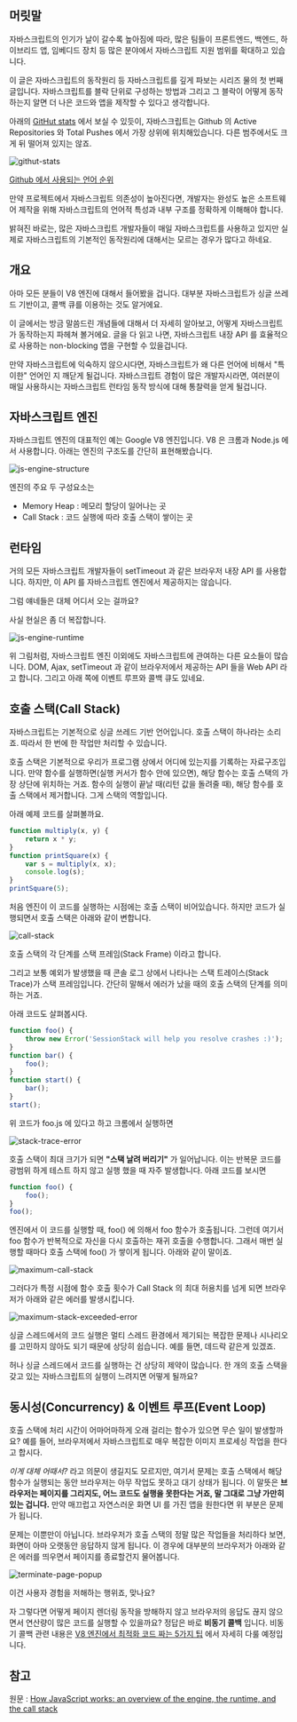 ## 머릿말
자바스크립트의 인기가 날이 갈수록 높아짐에 따라, 많은 팀들이 프론트엔드, 백엔드, 하이브리드 앱, 임베디드 장치 등
많은 분야에서 자바스크립트 지원 범위를 확대하고 있습니다.

이 글은 자바스크립트의 동작원리 등 자바스크립트를 깊게 파보는 시리즈 물의 첫 번째 글입니다.
자바스크립트를 블락 단위로 구성하는 방법과 그리고 그 블락이 어떻게 동작하는지 알면 더 나은 코드와 앱을 제작할 수 있다고 생각합니다.

아래의 [GitHut stats](http://githut.info/) 에서 보실 수 있듯이,
자바스크립트는 Github 의 Active Repositories 와 Total Pushes 에서 가장 상위에 위치해있습니다.
다른 범주에서도 크게 뒤 떨어져 있지는 않죠.

![githut-stats]()

[Github 에서 사용되는 언어 순위](https://madnight.github.io/githut/)

만약 프로젝트에서 자바스크립트 의존성이 높아진다면, 개발자는 완성도 높은 소프트웨어 제작을 위해
자바스크립트의 언어적 특성과 내부 구조를 정확하게 이해해야 합니다.

밝혀진 바로는, 많은 자바스크립트 개발자들이 매일 자바스크립트를 사용하고 있지만
실제로 자바스크립트의 기본적인 동작원리에 대해서는 모르는 경우가 많다고 하네요.

## 개요
아마 모든 분들이 V8 엔진에 대해서 들어봤을 겁니다. 대부분 자바스크립트가 싱글 쓰레드 기반이고, 콜백 큐를 이용하는 것도 알거에요.

이 글에서는 방금 말씀드린 개념들에 대해서 더 자세히 알아보고, 어떻게 자바스크립트가 동작하는지 파헤쳐 볼거에요.
글을 다 읽고 나면, 자바스크립트 내장 API 를 효율적으로 사용하는 non-blocking 앱을 구현할 수 있을겁니다.

만약 자바스크립트에 익숙하지 않으시다면, 자바스크립트가 왜 다른 언어에 비해서 "특이한" 언어인 지 깨닫게 될겁니다.
자바스크립트 경험이 많은 개발자시라면, 여러분이 매일 사용하시는 자바스크립트 런타임 동작 방식에 대해 통찰력을 얻게 될겁니다.

## 자바스크립트 엔진
자바스크립트 엔진의 대표적인 예는 Google V8 엔진입니다. V8 은 크롬과 Node.js 에서 사용합니다.
아래는 엔진의 구조도를 간단히 표현해봤습니다.

![js-engine-structure]()

엔진의 주요 두 구성요소는

- Memory Heap : 메모리 할당이 일어나는 곳
- Call Stack : 코드 실행에 따라 호출 스택이 쌓이는 곳

## 런타임
거의 모든 자바스크립트 개발자들이 setTimeout 과 같은 브라우저 내장 API 를 사용합니다.
하지만, 이 API 를 자바스크립트 엔진에서 제공하지는 않습니다.

그럼 얘네들은 대체 어디서 오는 걸까요?

사실 현실은 좀 더 복잡합니다.

![js-engine-runtime]()

위 그림처럼, 자바스크립트 엔진 이외에도 자바스크립트에 관여하는 다른 요소들이 많습니다.
DOM, Ajax, setTimeout 과 같이 브라우저에서 제공하는 API 들을 Web API 라고 합니다.
그리고 아래 쪽에 이벤트 루프와 콜백 큐도 있네요.

## 호출 스택(Call Stack)
자바스크립트는 기본적으로 싱글 쓰레드 기반 언어입니다. 호출 스택이 하나라는 소리죠.
따라서 한 번에 한 작업만 처리할 수 있습니다.

호출 스택은 기본적으로 우리가 프로그램 상에서 어디에 있는지를 기록하는 자료구조입니다.
만약 함수를 실행하면(실행 커서가 함수 안에 있으면), 해당 함수는 호출 스택의 가장 상단에 위치하는 거죠.
함수의 실행이 끝날 때(리턴 값을 돌려줄 때), 해당 함수를 호출 스택에서 제거합니다. 그게 스택의 역할입니다.

아래 예제 코드를 살펴볼까요.

```js
function multiply(x, y) {
    return x * y;
}
function printSquare(x) {
    var s = multiply(x, x);
    console.log(s);
}
printSquare(5);
```

처음 엔진이 이 코드를 실행하는 시점에는 호출 스택이 비어있습니다.
하지만 코드가 실행되면서 호출 스택은 아래와 같이 변합니다.

![call-stack]()

호출 스택의 각 단계를 스택 프레임(Stack Frame) 이라고 합니다.

그리고 보통 예외가 발생했을 때 콘솔 로그 상에서 나타나는 스택 트레이스(Stack Trace)가 스택 프레임입니다.
간단히 말해서 에러가 났을 때의 호출 스택의 단계를 의미하는 거죠.

아래 코드도 살펴봅시다.

```js
function foo() {
    throw new Error('SessionStack will help you resolve crashes :)');
}
function bar() {
    foo();
}
function start() {
    bar();
}
start();
```

위 코드가 foo.js 에 있다고 하고 크롬에서 실행하면

![stack-trace-error]()

호출 스택이 최대 크기가 되면 **"스택 날려 버리기"** 가 일어납니다.
이는 반복문 코드를 광범위 하게 테스트 하지 않고 실행 했을 때 자주 발생합니다.
아래 코드를 보시면

```js
function foo() {
    foo();
}
foo();
```

엔진에서 이 코드를 실행할 때, foo() 에 의해서 foo 함수가 호출됩니다.
그런데 여기서 foo 함수가 반복적으로 자신을 다시 호출하는 재귀 호출을 수행합니다.
그래서 매번 실행할 때마다 호출 스택에 foo() 가 쌓이게 됩니다. 아래와 같이 말이죠.

![maximum-call-stack](5)

그러다가 특정 시점에 함수 호출 횟수가 Call Stack 의 최대 허용치를 넘게 되면
브라우저가 아래와 같은 에러를 발생시킵니다.

![maximum-stack-exceeded-error](6)

싱글 스레드에서의 코드 실행은 멀티 스레드 환경에서 제기되는 복잡한 문제나 시나리오를
고민하지 않아도 되기 때문에 상당히 쉽습니다. 예를 들면, 데드락 같은게 있겠죠.

허나 싱글 스레드에서 코드를 실행하는 건 상당히 제약이 많습니다.
한 개의 호출 스택을 갖고 있는 자바스크립트의 실행이 느려지면 어떻게 될까요?

## 동시성(Concurrency) & 이벤트 루프(Event Loop)
호출 스택에 처리 시간이 어마어마하게 오래 걸리는 함수가 있으면 무슨 일이 발생할까요?
예를 들어, 브라우저에서 자바스크립트로 매우 복잡한 이미지 프로세싱 작업을 한다고 합시다.

*이게 대체 어때서?* 라고 의문이 생길지도 모르지만, 여기서 문제는 호출 스택에서 해당 함수가 실행되는 동안
브라우저는 아무 작업도 못하고 대기 상태가 됩니다.
이 말뜻은 **브라우저는 페이지를 그리지도, 어느 코드도 실행을 못한다는 거죠, 말 그대로 그냥 가만히 있는 겁니다.**
만약 매끄럽고 자연스러운 화면 UI 를 가진 앱을 원한다면 위 부분은 문제가 됩니다.

문제는 이뿐만이 아닙니다. 브라우저가 호출 스택의 정말 많은 작업들을 처리하다 보면,
화면이 아마 오랫동안 응답하지 않게 됩니다. 이 경우에 대부분의 브라우저가 아래와 같은 에러를 띄우면서
페이지를 종료할건지 물어봅니다.

![terminate-page-popup](7)

이건 사용자 경험을 저해하는 행위죠, 맞나요?

자 그렇다면 어떻게 페이지 렌더링 동작을 방해하지 않고 브라우저의 응답도 끊지 않으면서
연산량이 많은 코드를 실행할 수 있을까요? 정답은 바로 **비동기 콜백** 입니다.
비동기 콜백 관련 내용은 [V8 엔진에서 최적화 코드 짜는 5가지 팁](https://blog.sessionstack.com/how-javascript-works-inside-the-v8-engine-5-tips-on-how-to-write-optimized-code-ac089e62b12e) 에서 자세히 다룰 예정입니다.

## 참고
원문 : [How JavaScript works: an overview of the engine, the runtime, and the call stack](https://blog.sessionstack.com/how-does-javascript-actually-work-part-1-b0bacc073cf)
